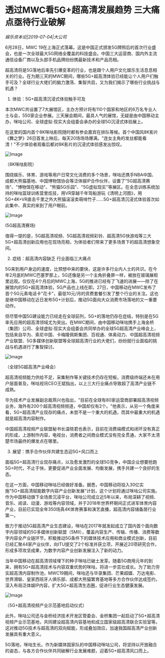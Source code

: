 # 透过MWC看5G+超高清发展趋势 三大痛点亟待行业破解

*娱乐资本论|2019-07-04|大公司*

6月28日，MWC 19在上海正式落幕。这是中国正式颁发5G牌照后的首次行业盛会，也是一次全球最大5G网络全覆盖的科技盛会。中国三大运营商、国内外主流通信设备厂商以及头部手机品牌纷纷携最新技术和产品亮相。

超高清将是5G落地后率先引爆变革的行业，也是跟个人用户文化娱乐生活息息相关的行业。在为期三天的MWC期间，哪些5G+超高清体验已经能让个人用户们触手可及？全球行业大佬们的脑力激荡、集智共启，又为我们揭示了哪些行业挑战与机遇？

1. 体验：5G+超高清沉浸式体验触手可及

本次MWC共设置了7大展馆区，主办方预计将有110个国家和地区的6万名专业人士与会，550家企业参展。三天展会期间，最具人气的展馆，无疑是由中国移动主办，咪咕公司、全球虚拟·现实大会组委会承办的全球5G沉浸式体验展上。

在这里的国内首个8K咪咕影院随时都有参会嘉宾在排队等候。首个中国风8K影片《舞之梦》26日首发上映后，每天20场场场爆满。"连女主角的发丝都能看清！"不少体验者观看后都对8K影片的沉浸式体验感发出惊叹。

![Image](https://p3.pstatp.com/large/pgc-image/705ee74209aa4dcf9eda881c469de0b2)

（8K咪咕影院）

围绕娱乐、体育、游戏等用户日常文化消费的多个场景，咪咕还携手NBA中国、成都大熊猫基地、中国博物馆协会等泛体娱IP合作伙伴，设置了"5G超高清赛场"、"博物馆在移动"、"熊猫5G乐园"、"5G虚拟现实"等展区。在全息训练系统加持的咪咕篮球训练营里炫技，用VR穿越千年驾船游玩《清明上河图》，用5G+4K+VR直击千里之外大熊猫滚滚卖萌啃竹子……5G+超高清沉浸式体验首次如此集中、真实的来到了用户眼前。

![Image](https://p3.pstatp.com/large/pgc-image/65e70bde5a5041208b5a8cd70cfb12de)

(5G超高清赛场)

值得一提的是，5G超高清视频、5G超高清视频彩铃、超高清5G快游戏等三大5G+超高清创新应用也在现场亮相，为体验者们带来了更多场景下的超高清想象空间。

2. 症结：超高清内容缺乏 行业面临三大痛点

5G来到用户身边的速度，比预想中来的要快，这是许多行业内人士的共识。在今年2月底的MWC巴塞罗那上，5G还像是另一个主角折叠屏一样，被放在玻璃展柜里远观。仅仅在4个月后的MWC上海，5G的推进已经有了飞速的进展——除了在展馆内的5G+超高清体验，5G产品也上线在即。27日，中国移动在MWC发布了首个5G元素电话卡"花卡"，最低10元/月的资费套餐引发了整个行业的关注。这也是继中国移动在近日发布5G+计划后，推动5G面向大众消费市场落地的又一重要动作。

但尽管中国5G建设能力已经走在全球前列，5G+的落地仍存在症结，特别是在5G率先应用的超高清领域尤为突出。在MWC期间，由中国移动咪咕携手上海金桥（集团）公司、全球虚拟·现实大会组委会共同举办的全球5G超高清产业峰会上，包括来自华为、索尼中国、卡梅隆佩斯集团、百视通、体奥动力、中国超高清视频产业联盟、5G多媒体创新联盟等全球超高清行业的大佬们，纷纷就行业面临的挑战与机遇进行了集智探讨。

![Image](https://p3.pstatp.com/large/pgc-image/3cc94c218aa54a149a336629c4a0a1ad)

（全球5G超高清产业峰会）

超高清视频能力供给不足，采集制作等关键技术仍存在短板，消费级终端还未在用户层面普及，咪咕视讯CEO王斌指出，以上三大行业痛点导致超了高清产业链不成熟。

华为技术产业发展副总裁燕兴也指出，"目前在全球有80家运营商部署超高清视频业务，海外有200个超高清视频频道，中国却仅有2个。"他表示，从另一个角度来看，5G+超高清产业现存的痛点，未尝不是一个重大的机遇，而其中最重大的机遇就是超高清内容制作。

中国超高清视频产业联盟秘书长温晓君也表示，目前在消费端模式和闭环没有真正的形成，上游制作内容，电视台，消费者之间商业模式没有完全贯通，大家不太清楚市场最终的爆发点在哪里。

3. 展望：携手合作伙伴共建生态迎5G+风口而上

面临5G+超高清行业现存痛点，以及愈发激烈的全球5G竞争，中国企业想要抢跑5G+时代，不止于快，更要促进产业全面发展、均衡发展，携手共建一个良好的生态。

在这一方面，中国移动咪咕已经做好准备。据悉，中国移动将投入30亿实施"5G+超高清赋能数字内容产业创新发展"计划，这个计划将通过咪咕公司实施。作为中国移动旗下全场景沉浸平台，咪咕公司成立近5年以来，布局深耕了视频、音乐、阅读、动漫、游戏等内容领域，并于2018年世界杯期间正式进军体育内容产业，目前已实现全年350场真4K体育赛事和演艺直播，超高清内容储备居行业第一。

致力于推动5G超高清产业生态建设，咪咕在2017年就发起成立了国内首个面向数字内容领域的5G多媒体创新联盟（5MII），覆盖内容生产、传输、传播、消费等数字内容全产业链环节，积极推动5G条件下的媒体技术应用和商业模式创新，目前已经汇聚44家产业伙伴，向ITU提交了2个标准并获立项，开展近20项研究合作，形成多项攻坚成果，为数字内容产业创新发展注入了新的动力。

当年中国移动在超高清领域埋下的种子咪咕已破土发芽。随着5G商用元年的到来，拥有5G+超高清技术与内容双重优势的咪咕，将进一步茁壮成长。为了助力夯实超高清内容制作池，MWC19期间，咪咕还与华录集团、芒果超媒、万达电影、世界滑联、皇家西班牙人俱乐部、成都大熊猫繁育基地等多方合作伙伴达成签约，深入布局泛体娱IP内容，扩大5G+超高清生态圈，促进行业生态健康发展。

![Image](https://p3.pstatp.com/large/pgc-image/c322694cf39a4ed49d48aec6a3dbf3ae)

（5G+超高清视频产业示范基地启动仪式）

此外，咪咕公司还与金桥经济技术开发区管委会、金桥集团一起启动了5G+超高清视频产业示范基地，共同建设超高清内容基地和成立国家级超高清联合实验室等。这对推动5G技术与超高清的双向赋能，形成叠加效应，加速我国超高清产业创新发展具有重大意义。

5G落地，咪咕生长。作为新媒体国家队的中国移动咪咕公司，将坚持以开放融合的姿态，与各方合作伙伴共同破解行业发展难题，迎着5G+超高清风口而上。


